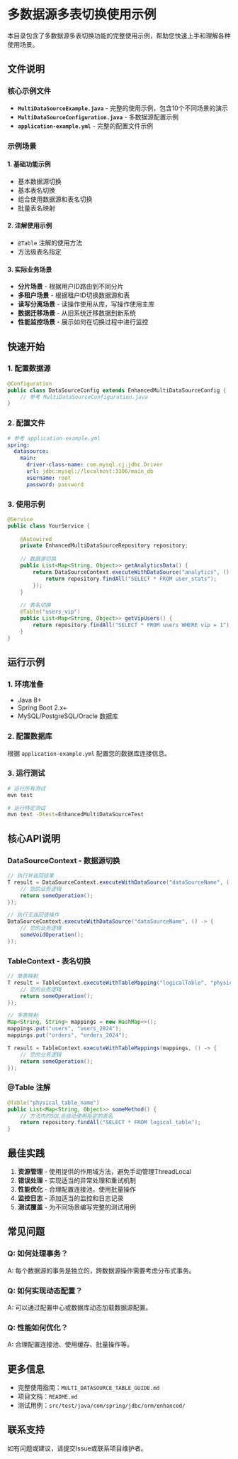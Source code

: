 # 多数据源多表切换使用示例

本目录包含了多数据源多表切换功能的完整使用示例，帮助您快速上手和理解各种使用场景。

## 文件说明

### 核心示例文件

- **`MultiDataSourceExample.java`** - 完整的使用示例，包含10个不同场景的演示
- **`MultiDataSourceConfiguration.java`** - 多数据源配置示例
- **`application-example.yml`** - 完整的配置文件示例

### 示例场景

#### 1. 基础功能示例
- 基本数据源切换
- 基本表名切换
- 组合使用数据源和表名切换
- 批量表名映射

#### 2. 注解使用示例
- `@Table` 注解的使用方法
- 方法级表名指定

#### 3. 实际业务场景
- **分片场景** - 根据用户ID路由到不同分片
- **多租户场景** - 根据租户ID切换数据源和表
- **读写分离场景** - 读操作使用从库，写操作使用主库
- **数据迁移场景** - 从旧系统迁移数据到新系统
- **性能监控场景** - 展示如何在切换过程中进行监控

## 快速开始

### 1. 配置数据源

```java
@Configuration
public class DataSourceConfig extends EnhancedMultiDataSourceConfig {
    // 参考 MultiDataSourceConfiguration.java
}
```

### 2. 配置文件

```yaml
# 参考 application-example.yml
spring:
  datasource:
    main:
      driver-class-name: com.mysql.cj.jdbc.Driver
      url: jdbc:mysql://localhost:3306/main_db
      username: root
      password: password
```

### 3. 使用示例

```java
@Service
public class YourService {
    
    @Autowired
    private EnhancedMultiDataSourceRepository repository;
    
    // 数据源切换
    public List<Map<String, Object>> getAnalyticsData() {
        return DataSourceContext.executeWithDataSource("analytics", () -> {
            return repository.findAll("SELECT * FROM user_stats");
        });
    }
    
    // 表名切换
    @Table("users_vip")
    public List<Map<String, Object>> getVipUsers() {
        return repository.findAll("SELECT * FROM users WHERE vip = 1");
    }
}
```

## 运行示例

### 1. 环境准备

- Java 8+
- Spring Boot 2.x+
- MySQL/PostgreSQL/Oracle 数据库

### 2. 配置数据库

根据 `application-example.yml` 配置您的数据库连接信息。

### 3. 运行测试

```bash
# 运行所有测试
mvn test

# 运行特定测试
mvn test -Dtest=EnhancedMultiDataSourceTest
```

## 核心API说明

### DataSourceContext - 数据源切换

```java
// 执行并返回结果
T result = DataSourceContext.executeWithDataSource("dataSourceName", () -> {
    // 您的业务逻辑
    return someOperation();
});

// 执行无返回值操作
DataSourceContext.executeWithDataSource("dataSourceName", () -> {
    // 您的业务逻辑
    someVoidOperation();
});
```

### TableContext - 表名切换

```java
// 单表映射
T result = TableContext.executeWithTableMapping("logicalTable", "physicalTable", () -> {
    // 您的业务逻辑
    return someOperation();
});

// 多表映射
Map<String, String> mappings = new HashMap<>();
mappings.put("users", "users_2024");
mappings.put("orders", "orders_2024");

T result = TableContext.executeWithTableMappings(mappings, () -> {
    // 您的业务逻辑
    return someOperation();
});
```

### @Table 注解

```java
@Table("physical_table_name")
public List<Map<String, Object>> someMethod() {
    // 方法内的SQL会自动使用指定的表名
    return repository.findAll("SELECT * FROM logical_table");
}
```

## 最佳实践

1. **资源管理** - 使用提供的作用域方法，避免手动管理ThreadLocal
2. **错误处理** - 实现适当的异常处理和重试机制
3. **性能优化** - 合理配置连接池，使用批量操作
4. **监控日志** - 添加适当的监控和日志记录
5. **测试覆盖** - 为不同场景编写完整的测试用例

## 常见问题

### Q: 如何处理事务？
A: 每个数据源的事务是独立的，跨数据源操作需要考虑分布式事务。

### Q: 如何实现动态配置？
A: 可以通过配置中心或数据库动态加载数据源配置。

### Q: 性能如何优化？
A: 合理配置连接池、使用缓存、批量操作等。

## 更多信息

- 完整使用指南：`MULTI_DATASOURCE_TABLE_GUIDE.md`
- 项目文档：`README.md`
- 测试用例：`src/test/java/com/spring/jdbc/orm/enhanced/`

## 联系支持

如有问题或建议，请提交Issue或联系项目维护者。